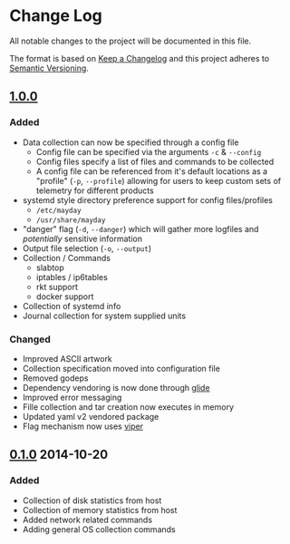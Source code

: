 # Change Log

All notable changes to the project will be documented in this file.

The format is based on [Keep a Changelog](http://keepachangelog.com/) 
and this project adheres to [Semantic Versioning](http://semver.org/).

## [1.0.0]
### Added
- Data collection can now be specified through a config file
  - Config file can be specified via the arguments `-c` & `--config`
  - Config files specify a list of files and commands to be collected
  - A config file can be referenced from it's default locations as a "profile"
    (`-p`, `--profile`) allowing for users to keep custom sets of telemetry for
    different products
- systemd style directory preference support for config files/profiles
  - `/etc/mayday`
  - `/usr/share/mayday`
- "danger" flag (`-d`, `--danger`) which will gather more logfiles and 
  _potentially_ sensitive information
- Output file selection (`-o`, `--output`)
- Collection / Commands
  - slabtop
  - iptables / ip6tables
  - rkt support
  - docker support
- Collection of systemd info
- Journal collection for system supplied units

### Changed
- Improved ASCII artwork
- Collection specification moved into configuration file
- Removed godeps
- Dependency vendoring is now done through [glide](https://github.com/Masterminds/glide)
- Improved error messaging
- Fille collection and tar creation now executes in memory
- Updated yaml v2 vendored package
- Flag mechanism now uses [viper](https://github.com/spf13/viper)

## [0.1.0] 2014-10-20
### Added
- Collection of disk statistics from host
- Collection of memory statistics from host
- Added network related commands
- Adding general OS collection commands

[Unreleased]: https://github.com/coreos/mayday/compare/v1.0.0...HEAD
[1.0.0]:      https://github.com/coreos/mayday/compare/v0.1.0...v1.0.0
[0.1.0]:      https://github.com/coreos/mayday/compare/455bde42...v0.1.0

<!--
> vim:set ts=2 sw=2 expandtab:
-->
